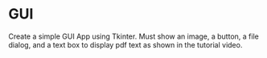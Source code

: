 # GUI
Create a simple GUI App using Tkinter. Must show an image, a button, a file dialog, and a text box to display pdf text as shown in the tutorial video.
